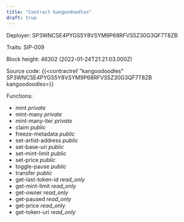 ```yaml
---
title: "Contract kangoodoodles"
draft: true
---
```

Deployer: SP3WNCSE4PYGS5Y8VSYM9P68RFVS5Z30G3QF7T8ZB

Traits:
SIP-009 



Block height: 46302 (2022-01-24T21:21:03.000Z)

Source code: {{<contractref "kangoodoodles" SP3WNCSE4PYGS5Y8VSYM9P68RFVS5Z30G3QF7T8ZB kangoodoodles>}}

Functions:

* mint _private_
* mint-many _private_
* mint-many-iter _private_
* claim _public_
* freeze-metadata _public_
* set-artist-address _public_
* set-base-uri _public_
* set-mint-limit _public_
* set-price _public_
* toggle-pause _public_
* transfer _public_
* get-last-token-id _read_only_
* get-mint-limit _read_only_
* get-owner _read_only_
* get-paused _read_only_
* get-price _read_only_
* get-token-uri _read_only_
